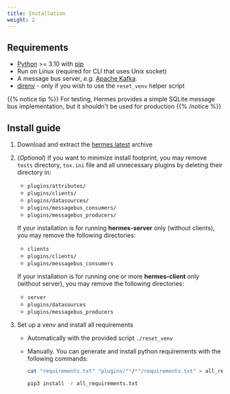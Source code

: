 ```yaml
---
title: Installation
weight: 2
---
```


## Requirements

- [Python](https://www.python.org/) >= 3.10 with [pip](https://pip.pypa.io/en/stable/)
- Run on Linux (required for CLI that uses Unix socket)
- A message bus server, *e.g.* [Apache Kafka](https://kafka.apache.org/).
- [direnv](https://direnv.net/) - only if you wish to use the `reset_venv` helper script

{{% notice tip %}}
For testing, Hermes provides a simple SQLite message bus implementation, but it shouldn't be used for production
{{% /notice %}}

## Install guide

1. Download and extract the [hermes latest](https://github.com/DSIN-INSA-Strasbourg/Hermes/archive/refs/heads/main.zip) archive

2. (*Optional*) If you want to minimize install footprint, you may remove `tests` directory, `tox.ini` file and all unnecessary plugins by deleting their directory in:

    - `plugins/attributes/`
    - `plugins/clients/`
    - `plugins/datasources/`
    - `plugins/messagebus_consumers/`
    - `plugins/messagebus_producers/`

    If your installation is for running **hermes-server** only (without clients), you may remove the following directories:
    - `clients`
    - `plugins/clients/`
    - `plugins/messagebus_consumers`

    If your installation is for running one or more **hermes-client** only (without server), you may remove the following directories:
    - `server`
    - `plugins/datasources`
    - `plugins/messagebus_producers`

3. Set up a venv and install all requirements

    - Automatically with the provided script `./reset_venv`
    - Manually. You can generate and install python requirements with the following commands:

      ```bash
      cat "requirements.txt" "plugins/"*/*"/requirements.txt" > all_requirements.txt 2>/dev/null

      pip3 install -r all_requirements.txt
      ```
